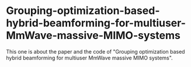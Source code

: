 # Grouping-optimization-based-hybrid-beamforming-for-multiuser-MmWave-massive-MIMO-systems
This one is about the paper and the code of "Grouping optimization based hybrid beamforming for multiuser MmWave massive MIMO systems".
